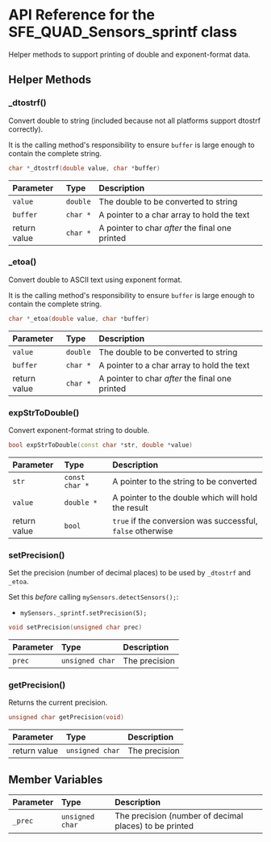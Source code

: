 # API Reference for the SFE_QUAD_Sensors_sprintf class

Helper methods to support printing of double and exponent-format data.

## Helper Methods

### _dtostrf()

Convert double to string (included because not all platforms support dtostrf correctly).

It is the calling method's responsibility to ensure ```buffer``` is large enough to contain the complete string.

```c++
char *_dtostrf(double value, char *buffer)
```

| Parameter | Type | Description |
| :-------- | :--- | :---------- |
| `value` | `double` | The double to be converted to string |
| `buffer` | `char *` | A pointer to a char array to hold the text |
| return value | `char *` | A pointer to char _after_ the final one printed |

### _etoa()

Convert double to ASCII text using exponent format.

It is the calling method's responsibility to ensure ```buffer``` is large enough to contain the complete string.

```c++
char *_etoa(double value, char *buffer)
```

| Parameter | Type | Description |
| :-------- | :--- | :---------- |
| `value` | `double` | The double to be converted to string |
| `buffer` | `char *` | A pointer to a char array to hold the text |
| return value | `char *` | A pointer to char _after_ the final one printed |

### expStrToDouble()

Convert exponent-format string to double.

```c++
bool expStrToDouble(const char *str, double *value)
```

| Parameter | Type | Description |
| :-------- | :--- | :---------- |
| `str` | `const char *` | A pointer to the string to be converted |
| `value` | `double *` | A pointer to the double which will hold the result |
| return value | `bool` | ```true``` if the conversion was successful, ```false``` otherwise |

### setPrecision()

Set the precision (number of decimal places) to be used by ```_dtostrf``` and ```_etoa```.

Set this _before_ calling ```mySensors.detectSensors();```:
* ```mySensors._sprintf.setPrecision(5);```

```c++
void setPrecision(unsigned char prec)
```

| Parameter | Type | Description |
| :-------- | :--- | :---------- |
| `prec` | `unsigned char` | The precision |

### getPrecision()

Returns the current precision.

```c++
unsigned char getPrecision(void)
```

| Parameter | Type | Description |
| :-------- | :--- | :---------- |
| return value | `unsigned char` | The precision |

## Member Variables

| Parameter | Type | Description |
| :-------- | :--- | :---------- |
| `_prec` | `unsigned char` | The precision (number of decimal places) to be printed |
